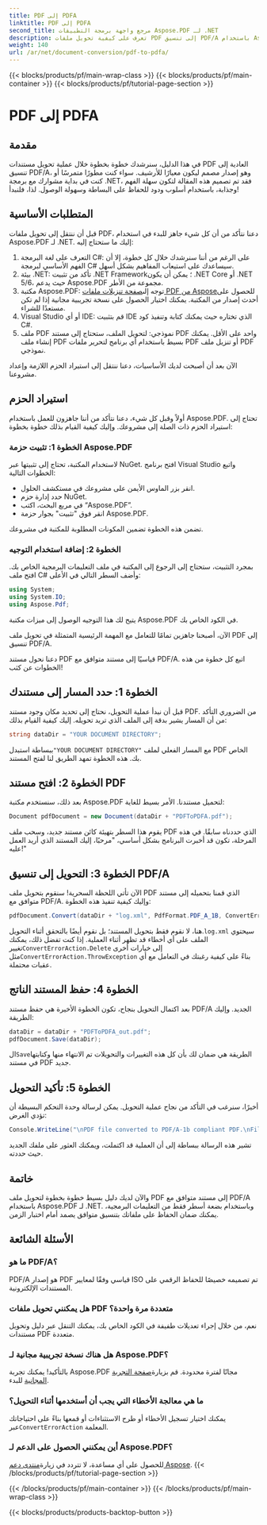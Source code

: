 ```yaml
---
title: PDF إلى PDFA
linktitle: PDF إلى PDFA
second_title: مرجع واجهة برمجة التطبيقات Aspose.PDF لـ .NET
description: تعرف على كيفية تحويل ملفات PDF إلى تنسيق PDF/A باستخدام Aspose.PDF لـ .NET من خلال هذا البرنامج التعليمي خطوة بخطوة.
weight: 140
url: /ar/net/document-conversion/pdf-to-pdfa/
---
```


{{< blocks/products/pf/main-wrap-class >}}
{{< blocks/products/pf/main-container >}}
{{< blocks/products/pf/tutorial-page-section >}}

# PDF إلى PDFA

## مقدمة

في هذا الدليل، سنرشدك خطوة بخطوة خلال عملية تحويل مستندات PDF العادية إلى تنسيق PDF/A، وهو إصدار مصمم ليكون معيارًا للأرشيف. سواء كنت مطورًا متمرسًا أو كنت في بداية مشوارك مع برمجة .NET، فقد تم تصميم هذه المقالة لتكون سهلة الفهم وجذابة، باستخدام أسلوب ودود للحفاظ على البساطة وسهولة الوصول. لذا، فلنبدأ!

## المتطلبات الأساسية

قبل أن ننتقل إلى تحويل ملفات PDF، دعنا نتأكد من أن كل شيء جاهز للبدء في استخدام Aspose.PDF لـ .NET. إليك ما ستحتاج إليه:

1. التعرف على لغة البرمجة C#: على الرغم من أننا سنرشدك خلال كل خطوة، إلا أن الفهم الأساسي لبرمجة C# سيساعدك على استيعاب المفاهيم بشكل أسهل.
2. بيئة .NET: تأكد من تثبيت .NET Framework؛ يمكن أن يكون .NET Core أو .NET 5/6، حيث يدعم Aspose.PDF مجموعة من الأطر.
3.  مكتبة Aspose.PDF: توجه إلى[صفحة تنزيلات ملفات PDF من Aspose](https://releases.aspose.com/pdf/net)للحصول على أحدث إصدار من المكتبة. يمكنك اختيار الحصول على نسخة تجريبية مجانية إذا لم تكن مستعدًا للشراء.
4. Visual Studio أو أي IDE: قم بتثبيت IDE الذي تختاره حيث يمكنك كتابة وتنفيذ كود C#.
5. ملف PDF نموذجي: لتحويل الملف، ستحتاج إلى مستند PDF واحد على الأقل. يمكنك إنشاء ملف PDF بسيط باستخدام أي برنامج لتحرير ملفات PDF أو تنزيل ملف PDF نموذجي.

الآن بعد أن أصبحت لديك الأساسيات، دعنا ننتقل إلى استيراد الحزم اللازمة وإعداد مشروعنا.

## استيراد الحزم

أولاً وقبل كل شيء، دعنا نتأكد من أننا جاهزون للعمل باستخدام Aspose.PDF. تحتاج إلى استيراد الحزم ذات الصلة إلى مشروعك. وإليك كيفية القيام بذلك خطوة بخطوة:

### الخطوة 1: تثبيت حزمة Aspose.PDF

لاستخدام المكتبة، تحتاج إلى تثبيتها عبر NuGet. افتح برنامج Visual Studio واتبع الخطوات التالية:

- انقر بزر الماوس الأيمن على مشروعك في مستكشف الحلول.
- حدد إدارة حزم NuGet.
- في مربع البحث، اكتب “Aspose.PDF”.
- انقر فوق "تثبيت" بجوار حزمة Aspose.PDF.

تضمن هذه الخطوة تضمين المكونات المطلوبة للمكتبة في مشروعك.

### الخطوة 2: إضافة استخدام التوجيه

بمجرد التثبيت، ستحتاج إلى الرجوع إلى المكتبة في ملف التعليمات البرمجية الخاص بك. افتح ملف C# وأضف السطر التالي في الأعلى:

```csharp
using System;
using System.IO;
using Aspose.Pdf;
```

يتيح لك هذا التوجيه الوصول إلى ميزات مكتبة Aspose.PDF في الكود الخاص بك.

الآن، أصبحنا جاهزين تمامًا للتعامل مع المهمة الرئيسية المتمثلة في تحويل ملف PDF إلى تنسيق PDF/A.

دعنا نحول مستند PDF قياسيًا إلى مستند متوافق مع PDF/A. اتبع كل خطوة من هذه الخطوات عن كثب!

## الخطوة 1: حدد المسار إلى مستندك

قبل أن نبدأ عملية التحويل، نحتاج إلى تحديد مكان وجود مستند PDF. من الضروري التأكد من أن المسار يشير بدقة إلى الملف الذي تريد تحويله. إليك كيفية القيام بذلك:

```csharp
string dataDir = "YOUR DOCUMENT DIRECTORY";
```

 ببساطة استبدل`"YOUR DOCUMENT DIRECTORY"` مع المسار الفعلي لملف PDF الخاص بك. هذه الخطوة تمهد الطريق لنا لفتح المستند.

## الخطوة 2: افتح مستند PDF

بعد ذلك، سنستخدم مكتبة Aspose.PDF لتحميل مستندنا. الأمر بسيط للغاية:

```csharp
Document pdfDocument = new Document(dataDir + "PDFToPDFA.pdf");
```

يقوم هذا السطر بتهيئة كائن مستند جديد، وسحب ملف PDF الذي حددناه سابقًا. في هذه المرحلة، تكون قد أخبرت البرنامج بشكل أساسي، "مرحبًا، إليك المستند الذي أريد العمل عليه!"

## الخطوة 3: التحويل إلى تنسيق PDF/A

الآن تأتي اللحظة السحرية! سنقوم بتحويل ملف PDF الذي قمنا بتحميله إلى مستند متوافق مع PDF/A. وإليك كيفية تنفيذ هذه الخطوة:

```csharp
pdfDocument.Convert(dataDir + "log.xml", PdfFormat.PDF_A_1B, ConvertErrorAction.Delete);
```

 هنا، لا نقوم فقط بتحويل المستند؛ بل نقوم أيضًا بالتحقق أثناء التحويل.`log.xml` سيحتوي الملف على أي أخطاء قد تظهر أثناء العملية. إذا كنت تفضل ذلك، يمكنك تغيير`ConvertErrorAction.Delete` إلى خيارات أخرى مثل`ConvertErrorAction.ThrowException` بناءً على كيفية رغبتك في التعامل مع أي عقبات محتملة.

## الخطوة 4: حفظ المستند الناتج

بعد اكتمال التحويل بنجاح، تكون الخطوة الأخيرة هي حفظ مستند PDF/A الجديد. وإليك الطريقة:

```csharp
dataDir = dataDir + "PDFToPDFA_out.pdf";
pdfDocument.Save(dataDir);
```

 ال`Save`الطريقة هي ضمان لك بأن كل هذه التغييرات والتحويلات تم الانتهاء منها وكتابتها في مستند PDF جديد.

## الخطوة 5: تأكيد التحويل

أخيرًا، سنرغب في التأكد من نجاح عملية التحويل. يمكن لرسالة وحدة التحكم البسيطة أن تؤدي الغرض:

```csharp
Console.WriteLine("\nPDF file converted to PDF/A-1b compliant PDF.\nFile saved at " + dataDir);
```

تشير هذه الرسالة ببساطة إلى أن العملية قد اكتملت، ويمكنك العثور على ملفك الجديد حيث حددته.

## خاتمة

والآن لديك دليل بسيط خطوة بخطوة لتحويل ملف PDF إلى مستند متوافق مع PDF/A باستخدام Aspose.PDF لـ .NET. وباستخدام بضعة أسطر فقط من التعليمات البرمجية، يمكنك ضمان الحفاظ على ملفاتك بتنسيق متوافق يصمد أمام اختبار الزمن.


## الأسئلة الشائعة

### ما هو PDF/A؟
PDF/A هو إصدار PDF قياسي وفقًا لمعايير ISO تم تصميمه خصيصًا للحفاظ الرقمي على المستندات الإلكترونية.

### هل يمكنني تحويل ملفات PDF متعددة مرة واحدة؟
نعم، من خلال إجراء تعديلات طفيفة في الكود الخاص بك، يمكنك التنقل عبر دليل وتحويل مستندات PDF متعددة.

### هل هناك نسخة تجريبية مجانية لـ Aspose.PDF؟
بالتأكيد! يمكنك تجربة Aspose.PDF مجانًا لفترة محدودة. قم بزيارة[صفحة التجربة المجانية](https://releases.aspose.com/) للبدء.

### ما هي معالجة الأخطاء التي يجب أن أستخدمها أثناء التحويل؟
 يمكنك اختيار تسجيل الأخطاء أو طرح الاستثناءات أو قمعها بناءً على احتياجاتك عبر`ConvertErrorAction` المعلمة.

### أين يمكنني الحصول على الدعم لـ Aspose.PDF؟
 للحصول على أي مساعدة، لا تتردد في زيارة[منتدى دعم Aspose](https://forum.aspose.com/c/pdf/10).
{{< /blocks/products/pf/tutorial-page-section >}}

{{< /blocks/products/pf/main-container >}}
{{< /blocks/products/pf/main-wrap-class >}}

{{< blocks/products/products-backtop-button >}}
